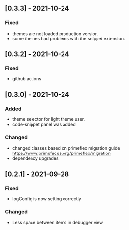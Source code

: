 ## [0.3.3] - 2021-10-24
### Fixed
 - themes are not loaded production version.
 - some themes had problems with the snippet extension.
## [0.3.2] - 2021-10-24
### Fixed
 - github actions
## [0.3.0] - 2021-10-24
### Added
 - theme selector for light theme user.
 - code-snippet panel was added
### Changed
 - changed classes based on primeflex migration guide https://www.primefaces.org/primeflex/migration
 - dependency upgrades
## [0.2.1] - 2021-09-28
### Fixed
- logConfig is now setting correctly

### Changed
- Less space between items in debugger view
